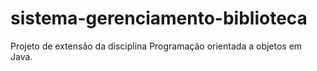 # sistema-gerenciamento-biblioteca
Projeto de extensão da disciplina Programação orientada a objetos em Java. 
